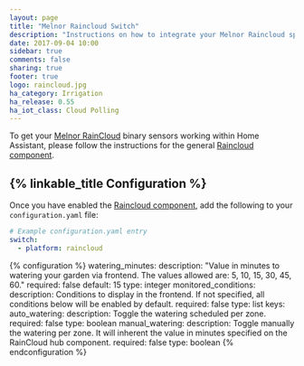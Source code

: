 ```yaml
---
layout: page
title: "Melnor Raincloud Switch"
description: "Instructions on how to integrate your Melnor Raincloud sprinkler system within Home Assistant."
date: 2017-09-04 10:00
sidebar: true
comments: false
sharing: true
footer: true
logo: raincloud.jpg
ha_category: Irrigation
ha_release: 0.55
ha_iot_class: Cloud Polling
---
```


To get your [Melnor RainCloud](https://wifiaquatimer.com) binary sensors working within Home Assistant, please follow the instructions for the general [Raincloud component](/components/raincloud/).

## {% linkable_title Configuration %}

Once you have enabled the [Raincloud component](/components/raincloud/), add the following to your `configuration.yaml` file:

```yaml
# Example configuration.yaml entry
switch:
  - platform: raincloud
```

{% configuration %}
watering_minutes:
  description: "Value in minutes to watering your garden via frontend. The values allowed are: 5, 10, 15, 30, 45, 60."
  required: false
  default: 15
  type: integer
monitored_conditions:
  description: Conditions to display in the frontend. If not specified, all conditions below will be enabled by default.
  required: false
  type: list
  keys:
    auto_watering:
      description: Toggle the watering scheduled per zone.
      required: false
      type: boolean
    manual_watering:
      description: Toggle manually the watering per zone. It will inherent the value in minutes specified on the RainCloud hub component.
      required: false
      type: boolean
{% endconfiguration %}
